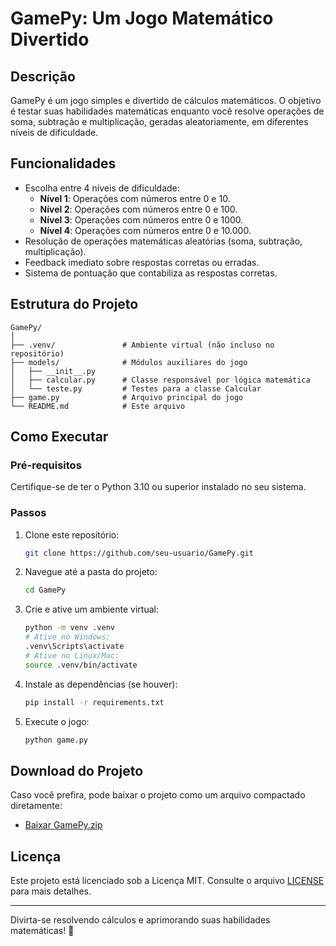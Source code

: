 # GamePy: Um Jogo Matemático Divertido

## Descrição
GamePy é um jogo simples e divertido de cálculos matemáticos. O objetivo é testar suas habilidades matemáticas enquanto você resolve operações de soma, subtração e multiplicação, geradas aleatoriamente, em diferentes níveis de dificuldade.

## Funcionalidades
- Escolha entre 4 níveis de dificuldade:
  - **Nível 1**: Operações com números entre 0 e 10.
  - **Nível 2**: Operações com números entre 0 e 100.
  - **Nível 3**: Operações com números entre 0 e 1000.
  - **Nível 4**: Operações com números entre 0 e 10.000.
- Resolução de operações matemáticas aleatórias (soma, subtração, multiplicação).
- Feedback imediato sobre respostas corretas ou erradas.
- Sistema de pontuação que contabiliza as respostas corretas.

## Estrutura do Projeto
```
GamePy/
│
├── .venv/               # Ambiente virtual (não incluso no repositório)
├── models/              # Módulos auxiliares do jogo
│   ├── __init__.py
│   ├── calcular.py      # Classe responsável por lógica matemática
│   └── teste.py         # Testes para a classe Calcular
├── game.py              # Arquivo principal do jogo
└── README.md            # Este arquivo
```

## Como Executar
### Pré-requisitos
Certifique-se de ter o Python 3.10 ou superior instalado no seu sistema.

### Passos
1. Clone este repositório:
   ```bash
   git clone https://github.com/seu-usuario/GamePy.git
   ```
2. Navegue até a pasta do projeto:
   ```bash
   cd GamePy
   ```
3. Crie e ative um ambiente virtual:
   ```bash
   python -m venv .venv
   # Ative no Windows:
   .venv\Scripts\activate
   # Ative no Linux/Mac:
   source .venv/bin/activate
   ```
4. Instale as dependências (se houver):
   ```bash
   pip install -r requirements.txt
   ```
5. Execute o jogo:
   ```bash
   python game.py
   ```

## Download do Projeto
Caso você prefira, pode baixar o projeto como um arquivo compactado diretamente:
- [Baixar GamePy.zip](Aqui)

## Licença
Este projeto está licenciado sob a Licença MIT. Consulte o arquivo [LICENSE](LICENSE) para mais detalhes.

---

Divirta-se resolvendo cálculos e aprimorando suas habilidades matemáticas! 🚀
